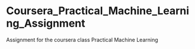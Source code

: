 # Coursera_Practical_Machine_Learning_Assignment
Assignment for the coursera class Practical Machine Learning
